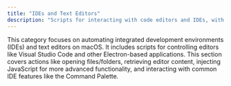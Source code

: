 ```yaml
---
title: "IDEs and Text Editors"
description: "Scripts for interacting with code editors and IDEs, with a focus on Electron-based editors like VS Code."
---
```


This category focuses on automating integrated development environments (IDEs) and text editors on macOS. It includes scripts for controlling editors like Visual Studio Code and other Electron-based applications. This section covers actions like opening files/folders, retrieving editor content, injecting JavaScript for more advanced functionality, and interacting with common IDE features like the Command Palette.